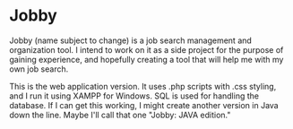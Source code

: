 # Jobby
Jobby (name subject to change) is a job search management and organization tool. 
I intend to work on it as a side project for the purpose of gaining experience, and hopefully creating a tool that will help me with my own job search.

This is the web application version. It uses .php scripts with .css styling, and I run it using XAMPP for Windows. SQL is used for handling the database.
If I can get this working, I might create another version in Java down the line. Maybe I'll call that one "Jobby: JAVA edition."
